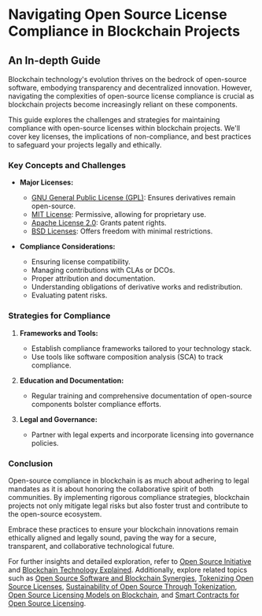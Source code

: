# Navigating Open Source License Compliance in Blockchain Projects

## An In-depth Guide

Blockchain technology's evolution thrives on the bedrock of open-source software, embodying transparency and decentralized innovation. However, navigating the complexities of open-source license compliance is crucial as blockchain projects become increasingly reliant on these components.

This guide explores the challenges and strategies for maintaining compliance with open-source licenses within blockchain projects. We'll cover key licenses, the implications of non-compliance, and best practices to safeguard your projects legally and ethically.

### Key Concepts and Challenges

- **Major Licenses:**
  - [GNU General Public License (GPL)](https://www.gnu.org/licenses/gpl-3.0.en.html): Ensures derivatives remain open-source.
  - [MIT License](https://opensource.org/licenses/MIT): Permissive, allowing for proprietary use.
  - [Apache License 2.0](https://www.apache.org/licenses/LICENSE-2.0): Grants patent rights.
  - [BSD Licenses](https://opensource.org/licenses/BSD-3-Clause): Offers freedom with minimal restrictions.

- **Compliance Considerations:**
  - Ensuring license compatibility.
  - Managing contributions with CLAs or DCOs.
  - Proper attribution and documentation.
  - Understanding obligations of derivative works and redistribution.
  - Evaluating patent risks.

### Strategies for Compliance

1. **Frameworks and Tools:**
   - Establish compliance frameworks tailored to your technology stack.
   - Use tools like software composition analysis (SCA) to track compliance.

2. **Education and Documentation:**
   - Regular training and comprehensive documentation of open-source components bolster compliance efforts.

3. **Legal and Governance:**
   - Partner with legal experts and incorporate licensing into governance policies.

### Conclusion

Open-source compliance in blockchain is as much about adhering to legal mandates as it is about honoring the collaborative spirit of both communities. By implementing rigorous compliance strategies, blockchain projects not only mitigate legal risks but also foster trust and contribute to the open-source ecosystem.

Embrace these practices to ensure your blockchain innovations remain ethically aligned and legally sound, paving the way for a secure, transparent, and collaborative technological future.

For further insights and detailed exploration, refer to [Open Source Initiative](https://opensource.org) and [Blockchain Technology Explained](https://www.investopedia.com/terms/b/blockchain.asp). Additionally, explore related topics such as [Open Source Software and Blockchain Synergies](https://www.license-token.com/wiki/open-source-software-and-blockchain-synergies), [Tokenizing Open Source Licenses](https://www.license-token.com/wiki/tokenizing-open-source-licenses), [Sustainability of Open Source Through Tokenization](https://www.license-token.com/wiki/sustainability-of-open-source-through-tokenization), [Open Source Licensing Models on Blockchain](https://www.license-token.com/wiki/open-source-licensing-models-on-blockchain), and [Smart Contracts for Open Source Licensing](https://www.license-token.com/wiki/smart-contracts-for-open-source-licensing).